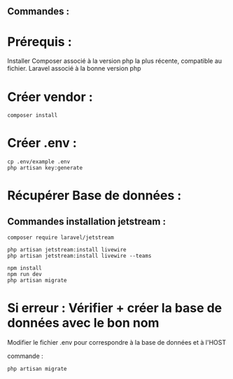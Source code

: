 ## Commandes : 

# Prérequis : 
Installer Composer associé à la version php la plus récente, compatible au fichier.
Laravel associé à la bonne version php


# Créer vendor  : 
```
composer install
```
# Créer .env : 

```
cp .env/example .env
php artisan key:generate
```

# Récupérer Base de données :

## Commandes installation jetstream : 

```
composer require laravel/jetstream

php artisan jetstream:install livewire
php artisan jetstream:install livewire --teams

npm install
npm run dev
php artisan migrate

```
# Si erreur : Vérifier + créer la base de données avec le bon nom
Modifier le fichier .env pour correspondre à la base de données et à l'HOST

commande : 
```
php artisan migrate 
```
